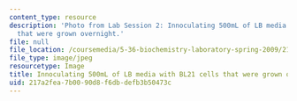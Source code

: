 ```yaml
---
content_type: resource
description: 'Photo from Lab Session 2: Innoculating 500mL of LB media with BL21 cells
  that were grown overnight.'
file: null
file_location: /coursemedia/5-36-biochemistry-laboratory-spring-2009/217a2fea7b0090d8f6dbdefb3b50473c_Lab2_1.jpg
file_type: image/jpeg
resourcetype: Image
title: Innoculating 500mL of LB media with BL21 cells that were grown overnight
uid: 217a2fea-7b00-90d8-f6db-defb3b50473c
---
```

